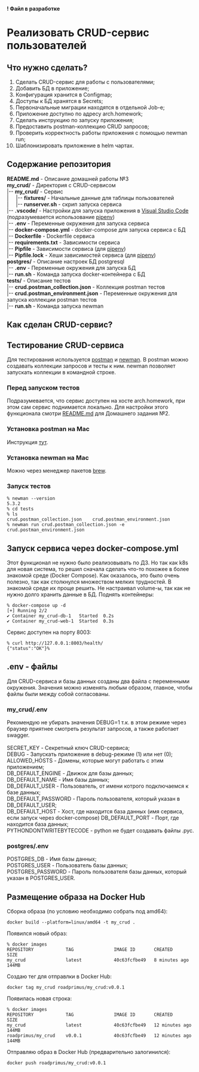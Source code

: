 **! Файл в разработке**
# Реализовать CRUD-сервис пользователей
## Что нужно сделать?
1. Сделать CRUD-сервис для работы с пользователями;
2. Добавить БД в приложение;
3. Конфигурация хранится в Configmap;
4. Доступы к БД хранятся в Secrets;
5. Первоначальные миграции находятся в отдельной Job-е;
6. Приложение доступно по адресу arch.homework;
7. Сделать инструкцию по запуску приложения;
8. Предоставить postman-коллекцию CRUD запросов;
9. Проверить корректность работы приложения с помощью newman run;
10. Шаблонизировать приложение в helm чартах.

## Содержание репозитория
**README.md** - Описание домашней работы №3</br>
**my_crud/** - Директория с CRUD-сервисом</br>
|-- **my_crud/** - Сервис</br>
|     |-- **fixtures/** - Начальные данные для таблицы пользователей</br>
|     |-- **runserver.sh** - скрип запуска сервиса</br>
|-- **.vscode/** - Настройки для запуска приложения в [Visual Studio Code](https://code.visualstudio.com) (подразумевается использование [pipenv](https://pypi.org/project/pipenv/))</br>
|-- **.env** - Переменные окружения для запуска сервиса</br>
|-- **docker-compose.yml** - docker-compose для запуска сервиса с БД</br>
|-- **Dockerfile** - Dockerfile сервиса</br>
|-- **requirements.txt** - Зависимости сервиса</br>
|-- **Pipfile** - Зависимости сервиса (для [pipenv](https://pypi.org/project/pipenv/))</br>
|-- **Pipfile.lock** - Хеши зависимостей сервиса (для [pipenv](https://pypi.org/project/pipenv/))</br>
**postgres/** - Описание настроек БД postgresql</br>
|-- **.env** - Переменные окружения для запуска БД</br>
|-- **run.sh** - Команда запуска docker-контейнера с БД</br>
**tests/** - Описание тестов</br>
|-- **crud.postman_collection.json** - Коллекция postman тестов</br>
|-- **crud.postman_environment.json** - Переменные окружения для запуска коллекции postman тестов</br>
|-- **run.sh** - Команда запуска newman</br>

## Как сделан CRUD-сервис?

## Тестирование CRUD-сервиса
Для тестирования используется [postman](https://www.postman.com) и [newman](https://www.npmjs.com/package/newman). В postman можно создавать коллекции запросов и тесты к ним. newman позволяет запускать коллекции в командной строке.
### Перед запуском тестов
Подразумевается, что сервис доступен на хосте arch.homework, при этом сам сервис поднимается локально. Для настройки этого функционала смотри [README.md](https://github.com/roadprimus/2023_microservice_architecture/blob/main/homework_02/README.md) для Домашнего задания №2.
### Установка postman на Mac
Инструкция [тут](https://www.postman.com/downloads/).
### Установка newman на Mac
Можно через менеджер пакетов [brew](https://formulae.brew.sh/formula/newman).
### Запуск тестов
```
% newman --version
5.3.2
% cd tests
% ls
crud.postman_collection.json	crud.postman_environment.json
% newman run crud.postman_collection.json -e crud.postman_environment.json
```

## Запуск сервиса через docker-compose.yml
Этот функционал не нужно было реализовывать по ДЗ. Но так как k8s для новая система, то решил сначала сделать что-то похожее в более знакомой среде (Docker Compose). Как оказалось, это было очень полезно, так как столкнулся множеством мелких трудностей. В знакомой среде их проще решить. Не настраивал volume-ы, так как не нужно долго хранить данные в БД.
Поднять контейнеры:
```
% docker-compose up -d
[+] Running 2/2
✔ Container my_crud-db-1   Started  0.2s
✔ Container my_crud-web-1  Started  0.3s
```
Сервис доступен на порту 8003:
```
% curl http://127.0.0.1:8003/health/
{"status":"OK"}%
```

## .env - файлы
Для CRUD-сервиса и базы данных созданы два файла с переменными окружения. Значения можно изменять любым образом, главное, чтобы файлы были между собой согласованы.
### my_crud/.env
Рекомендую не убирать значения DEBUG=1 т.к. в этом режиме через браузер приятнее смотреть результат запросов, а также работает swagger.</br></br>
SECRET_KEY - Секретный ключ CRUD-сервиса;</br>
DEBUG - Запускать приложение в debug-режиме (1) или нет (0);</br>
ALLOWED_HOSTS - Домены, которые могут работать с этим приложением;</br>
DB_DEFAULT_ENGINE - Движок для базы данных;</br>
DB_DEFAULT_NAME - Имя базы данных;</br>
DB_DEFAULT_USER - Пользователь, от имени котрого подключаемся к базе данных;</br>
DB_DEFAULT_PASSWORD - Пароль пользователя, который указан в DB_DEFAULT_USER;</br>
DB_DEFAULT_HOST - Хост, где находится база данных (имя сервиса, если запуск через docker-compose)
DB_DEFAULT_PORT - Порт, где находится база данных;</br>
PYTHONDONTWRITEBYTECODE - python не будет создавать файлы .pyc.</br>
### postgres/.env
POSTGRES_DB - Имя базы данных;</br>
POSTGRES_USER - Пользователь базы данных;</br>
POSTGRES_PASSWORD - Пароль пользователя базы данных, который указан в POSTGRES_USER.</br>

## Размещение образа на Docker Hub
Сборка образа (по условию необходимо собрать под amd64):
```
docker build --platform=linux/amd64 -t my_crud .
```
Появился новый образ:
```
% docker images
REPOSITORY            TAG               IMAGE ID       CREATED         SIZE
my_crud               latest            40c63fcfbe49   8 minutes ago   144MB
```
Создаю тег для отправлки в Docker Hub:
```
docker tag my_crud roadprimus/my_crud:v0.0.1
```
Появилась новая строка:
```
% docker images
REPOSITORY            TAG               IMAGE ID       CREATED          SIZE
my_crud               latest            40c63fcfbe49   12 minutes ago   144MB
roadprimus/my_crud    v0.0.1            40c63fcfbe49   12 minutes ago   144MB
```
Отправляю образ в Docker Hub (предварительно залогинился):
```
docker push roadprimus/my_crud:v0.0.1
```